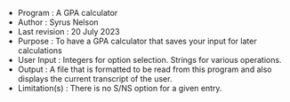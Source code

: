 * Program       : A GPA calculator
* Author        : Syrus Nelson
* Last revision : 20 July 2023
* Purpose       : To have a GPA calculator that saves your input for later calculations
* User Input    : Integers for option selection. Strings for various operations.
* Output        : A file that is formatted to be read from this program and also displays the current transcript of the user.
* Limitation(s) : There is no S/NS option for a given entry.
